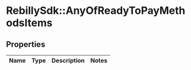 # RebillySdk::AnyOfReadyToPayMethodsItems

## Properties
Name | Type | Description | Notes
------------ | ------------- | ------------- | -------------

